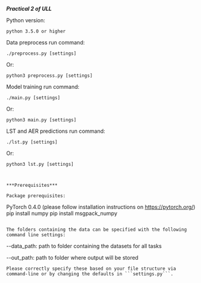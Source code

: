 ***Practical 2 of ULL***

Python version:
```
python 3.5.0 or higher
```

Data preprocess run command:
```
./preprocess.py [settings]
```
Or:
```
python3 preprocess.py [settings]
```

Model training run command:
```
./main.py [settings]
```
Or:
```
python3 main.py [settings]
```

LST and AER predictions run command:
```
./lst.py [settings]
```
Or:
```
python3 lst.py [settings]



***Prerequisites***

Package prerequisites:
```
PyTorch 0.4.0 (please follow installation instructions on https://pytorch.org/)
pip install numpy
pip install msgpack_numpy
```

The folders containing the data can be specified with the following command line settings:
```
--data_path: path to folder containing the datasets for all tasks

--out_path: path to folder where output will be stored
```
Please correctly specify these based on your file structure via command-line or by changing the defaults in ```settings.py```.
